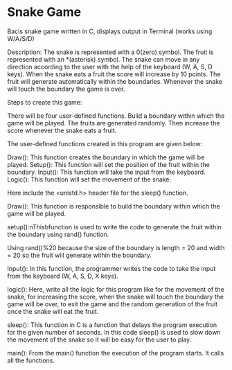 # Snake Game
 Bacis snake game written in C, displays output in Terminal (works using W/A/S/D)

Description: 
The snake is represented with a 0(zero) symbol.
The fruit is represented with an *(asterisk) symbol.
The snake can move in any direction according to the user with the help of the keyboard (W, A, S, D keys).
When the snake eats a fruit the score will increase by 10 points.
The fruit will generate automatically within the boundaries.
Whenever the snake will touch the boundary the game is over.

Steps to create this game:

There will be four user-defined functions.
Build a boundary within which the game will be played.
The fruits are generated randomly.
Then increase the score whenever the snake eats a fruit.

The user-defined functions created in this program are given below:

Draw(): This function creates the boundary in which the game will be played.
Setup(): This function will set the position of the fruit within the boundary.
Input(): This function will take the input from the keyboard.
Logic(): This function will set the movement of the snake.

Here include the <unistd.h> header file for the sleep() function. 


Draw(): This function is responsible to build the boundary within which the game will be played.

setup():nThisbfunction is used to write the code to generate the fruit within the boundary using rand() function.

Using rand()%20 because the size of the boundary is length = 20 and width = 20 so the fruit will generate within the boundary.

Input(): In this function, the programmer writes the code to take the input from the keyboard (W, A, S, D, X keys).

logic(): Here, write all the logic for this program like for the movement of the snake, for increasing the score, when the snake will touch the boundary the game will be over, to exit the game and the random generation of the fruit once the snake will eat the fruit.

sleep(): This function in C is a function that delays the program execution for the given number of seconds. In this code sleep() is used to slow down the movement of the snake so it will be easy for the user to play.

main(): From the main() function the execution of the program starts. It calls all the functions.